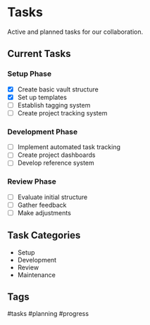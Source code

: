 # Tasks

Active and planned tasks for our collaboration.

## Current Tasks
### Setup Phase
- [x] Create basic vault structure
- [x] Set up templates
- [ ] Establish tagging system
- [ ] Create project tracking system

### Development Phase
- [ ] Implement automated task tracking
- [ ] Create project dashboards
- [ ] Develop reference system

### Review Phase
- [ ] Evaluate initial structure
- [ ] Gather feedback
- [ ] Make adjustments

## Task Categories
- Setup
- Development
- Review
- Maintenance

## Tags
#tasks #planning #progress